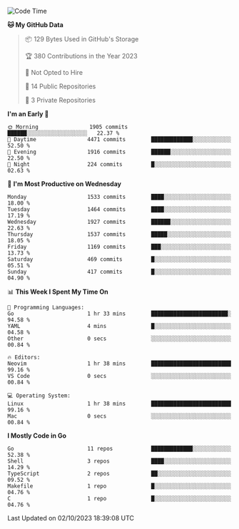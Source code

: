 <!--START_SECTION:waka-->
![Code Time](http://img.shields.io/badge/Code%20Time-154%20hrs%2010%20mins-blue)

**🐱 My GitHub Data** 

> 📦 129 Bytes Used in GitHub's Storage 
 > 
> 🏆 380 Contributions in the Year 2023
 > 
> 🚫 Not Opted to Hire
 > 
> 📜 14 Public Repositories 
 > 
> 🔑 3 Private Repositories 
 > 
**I'm an Early 🐤** 

```text
🌞 Morning                1905 commits        ██████░░░░░░░░░░░░░░░░░░░   22.37 % 
🌆 Daytime                4471 commits        █████████████░░░░░░░░░░░░   52.50 % 
🌃 Evening                1916 commits        ██████░░░░░░░░░░░░░░░░░░░   22.50 % 
🌙 Night                  224 commits         █░░░░░░░░░░░░░░░░░░░░░░░░   02.63 % 
```
📅 **I'm Most Productive on Wednesday** 

```text
Monday                   1533 commits        ████░░░░░░░░░░░░░░░░░░░░░   18.00 % 
Tuesday                  1464 commits        ████░░░░░░░░░░░░░░░░░░░░░   17.19 % 
Wednesday                1927 commits        ██████░░░░░░░░░░░░░░░░░░░   22.63 % 
Thursday                 1537 commits        █████░░░░░░░░░░░░░░░░░░░░   18.05 % 
Friday                   1169 commits        ███░░░░░░░░░░░░░░░░░░░░░░   13.73 % 
Saturday                 469 commits         █░░░░░░░░░░░░░░░░░░░░░░░░   05.51 % 
Sunday                   417 commits         █░░░░░░░░░░░░░░░░░░░░░░░░   04.90 % 
```


📊 **This Week I Spent My Time On** 

```text
💬 Programming Languages: 
Go                       1 hr 33 mins        ████████████████████████░   94.58 % 
YAML                     4 mins              █░░░░░░░░░░░░░░░░░░░░░░░░   04.58 % 
Other                    0 secs              ░░░░░░░░░░░░░░░░░░░░░░░░░   00.84 % 

🔥 Editors: 
Neovim                   1 hr 38 mins        █████████████████████████   99.16 % 
VS Code                  0 secs              ░░░░░░░░░░░░░░░░░░░░░░░░░   00.84 % 

💻 Operating System: 
Linux                    1 hr 38 mins        █████████████████████████   99.16 % 
Mac                      0 secs              ░░░░░░░░░░░░░░░░░░░░░░░░░   00.84 % 
```

**I Mostly Code in Go** 

```text
Go                       11 repos            █████████████░░░░░░░░░░░░   52.38 % 
Shell                    3 repos             ████░░░░░░░░░░░░░░░░░░░░░   14.29 % 
TypeScript               2 repos             ██░░░░░░░░░░░░░░░░░░░░░░░   09.52 % 
Makefile                 1 repo              █░░░░░░░░░░░░░░░░░░░░░░░░   04.76 % 
C                        1 repo              █░░░░░░░░░░░░░░░░░░░░░░░░   04.76 % 
```




 Last Updated on 02/10/2023 18:39:08 UTC
<!--END_SECTION:waka-->
